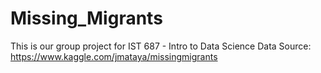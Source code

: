 # Missing_Migrants
This is our group project for IST 687 - Intro to Data Science
Data Source: https://www.kaggle.com/jmataya/missingmigrants
